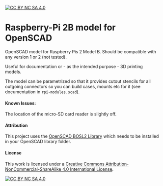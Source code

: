 [![CC BY NC SA 4.0][cc-by-nc-sa-shield]][cc-by-nc-sa]

# Raspberry-Pi 2B model for OpenSCAD
OpenSCAD model for Raspberry Pis 2 Model B.
Should be compatible with any version 1 or 2 (not tested).

Useful for documentation or - as the intended purpose - 3D printing models.

The model can be parametrized so that it provides cutout stencils for all outgoing connectors so you can build cases, mounts etc for it (see documentation in `rpi-modules.scad`).

#### Known Issues:
The location of the micro-SD card reader is slightly off. 

#### Attribution
This project uses the [OpenSCAD BOSL2 Library](https://github.com/revarbat/BOSL2) which needs to be installed in your OpenSCAD library folder.

#### License
This work is licensed under a
[Creative Commons Attribution-NonCommercial-ShareAlike 4.0 International License][cc-by-nc-sa].


[![CC BY NC SA 4.0][cc-by-nc-sa-image]][cc-by-nc-sa] 

[cc-by-nc-sa]: https://creativecommons.org/licenses/by-nc-sa/4.0/
[cc-by-nc-sa-image]: https://licensebuttons.net/l/by-nc-sa/4.0/88x31.png
[cc-by-nc-sa-shield]: https://img.shields.io/badge/License-CC%20BY%20NC%20SA%204.0-blue.svg

